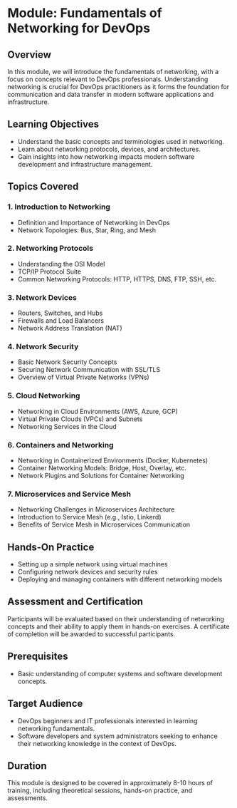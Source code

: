 # Module: Fundamentals of Networking for DevOps

## Overview
In this module, we will introduce the fundamentals of networking, with a focus on concepts relevant to DevOps professionals. Understanding networking is crucial for DevOps practitioners as it forms the foundation for communication and data transfer in modern software applications and infrastructure.

## Learning Objectives
- Understand the basic concepts and terminologies used in networking.
- Learn about networking protocols, devices, and architectures.
- Gain insights into how networking impacts modern software development and infrastructure management.

## Topics Covered

### 1. Introduction to Networking
- Definition and Importance of Networking in DevOps
- Network Topologies: Bus, Star, Ring, and Mesh

### 2. Networking Protocols
- Understanding the OSI Model
- TCP/IP Protocol Suite
- Common Networking Protocols: HTTP, HTTPS, DNS, FTP, SSH, etc.

### 3. Network Devices
- Routers, Switches, and Hubs
- Firewalls and Load Balancers
- Network Address Translation (NAT)

### 4. Network Security
- Basic Network Security Concepts
- Securing Network Communication with SSL/TLS
- Overview of Virtual Private Networks (VPNs)

### 5. Cloud Networking
- Networking in Cloud Environments (AWS, Azure, GCP)
- Virtual Private Clouds (VPCs) and Subnets
- Networking Services in the Cloud

### 6. Containers and Networking
- Networking in Containerized Environments (Docker, Kubernetes)
- Container Networking Models: Bridge, Host, Overlay, etc.
- Network Plugins and Solutions for Container Networking

### 7. Microservices and Service Mesh
- Networking Challenges in Microservices Architecture
- Introduction to Service Mesh (e.g., Istio, Linkerd)
- Benefits of Service Mesh in Microservices Communication

## Hands-On Practice
- Setting up a simple network using virtual machines
- Configuring network devices and security rules
- Deploying and managing containers with different networking models

## Assessment and Certification
Participants will be evaluated based on their understanding of networking concepts and their ability to apply them in hands-on exercises. A certificate of completion will be awarded to successful participants.

## Prerequisites
- Basic understanding of computer systems and software development concepts.

## Target Audience
- DevOps beginners and IT professionals interested in learning networking fundamentals.
- Software developers and system administrators seeking to enhance their networking knowledge in the context of DevOps.

## Duration
This module is designed to be covered in approximately 8-10 hours of training, including theoretical sessions, hands-on practice, and assessments.
